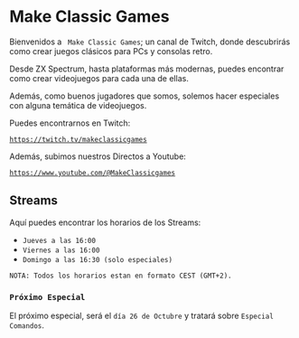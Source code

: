 # Make Classic Games

Bienvenidos a ``` Make Classic Games```; un canal de Twitch, donde descubrirás como crear juegos clásicos para PCs y consolas retro.

Desde ZX Spectrum, hasta plataformas más modernas, puedes encontrar como crear videojuegos para cada una de ellas.

Además, como buenos jugadores que somos, solemos hacer especiales con alguna temática de videojuegos.

Puedes encontrarnos en Twitch:

[```https://twitch.tv/makeclassicgames```](https://twitch.tv/makeclassicgames)

Además, subimos nuestros Directos a Youtube:

[```https://www.youtube.com/@MakeClassicgames```](https://www.youtube.com/@MakeClassicgames)

## Streams

Aquí puedes encontrar los horarios de los Streams:

* ```Jueves a las 16:00```
* ```Viernes a las 16:00```
* ```Domingo a las 16:30 (solo especiales)```

```NOTA: Todos los horarios estan en formato CEST (GMT+2).```

### ```Próximo Especial```

El próximo especial, será el ```día 26 de Octubre``` y tratará sobre ```Especial Comandos```.